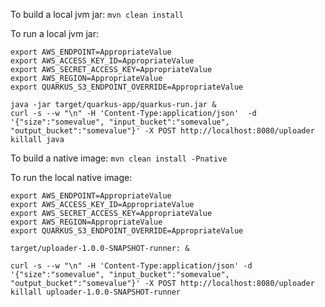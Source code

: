 To build a local jvm jar:
`mvn clean install`

To run a local jvm jar:
```
export AWS_ENDPOINT=AppropriateValue
export AWS_ACCESS_KEY_ID=AppropriateValue
export AWS_SECRET_ACCESS_KEY=AppropriateValue
export AWS_REGION=AppropriateValue
export QUARKUS_S3_ENDPOINT_OVERRIDE=AppropriateValue

java -jar target/quarkus-app/quarkus-run.jar &
curl -s --w "\n" -H 'Content-Type:application/json'  -d '{"size":"somevalue", "input_bucket":"somevalue", "output_bucket":"somevalue"}' -X POST http://localhost:8080/uploader
killall java
```

To build a native image:
`mvn clean install -Pnative`

To run the local native image:
```
export AWS_ENDPOINT=AppropriateValue
export AWS_ACCESS_KEY_ID=AppropriateValue
export AWS_SECRET_ACCESS_KEY=AppropriateValue
export AWS_REGION=AppropriateValue
export QUARKUS_S3_ENDPOINT_OVERRIDE=AppropriateValue

target/uploader-1.0.0-SNAPSHOT-runner: &

curl -s --w "\n" -H 'Content-Type:application/json' -d '{"size":"somevalue", "input_bucket":"somevalue", "output_bucket":"somevalue"}' -X POST http://localhost:8080/uploader
killall uploader-1.0.0-SNAPSHOT-runner
```

